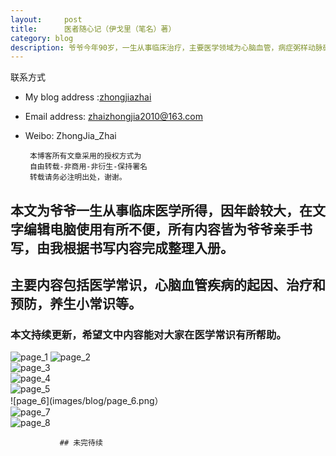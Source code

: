 ```yaml
---
layout:     post
title:      医者随心记（伊戈里（笔名）著）
category: blog
description: 爷爷今年90岁，一生从事临床治疗，主要医学领域为心脑血管，病症粥样动脉硬化的命名者，曾多次到英国讲学，被授予医学教授称号。
---
```



   联系方式
* My blog address :[zhongjiazhai](http://zhongjiazhai.github.io)
* Email address: zhaizhongjia2010@163.com
* Weibo: ZhongJia_Zhai

       本博客所有文章采用的授权方式为 
       自由转载-非商用-非衍生-保持署名 
       转载请务必注明出处，谢谢。



## 本文为爷爷一生从事临床医学所得，因年龄较大，在文字编辑电脑使用有所不便，所有内容皆为爷爷亲手书写，由我根据书写内容完成整理入册。

## 主要内容包括医学常识，心脑血管疾病的起因、治疗和预防，养生小常识等。

### 本文持续更新，希望文中内容能对大家在医学常识有所帮助。

   <script type="text/javascript">var cnzz_protocol = (("https:" == document.location.protocol) ? " https://" : " http://");document.write(unescape("%3Cspan id='cnzz_stat_icon_1275018137'%3E%3C/span%3E%3Cscript src='" + cnzz_protocol + "s19.cnzz.com/z_stat.php%3Fid%3D1275018137%26show%3Dpic' type='text/javascript'%3E%3C/script%3E"));</script>

   ![page_1](images/blog/page_1.png) 
   ![page_2](images/blog/page_2.png)   
   ![page_3](images/blog/page_3.png)  
   ![page_4](images/blog/page_4.png)  
   ![page_5](images/blog/page_5.png)  
   ![page_6](images/blog/page_6.png）   
   ![page_7](images/blog/page_7.png)   
   ![page_8](images/blog/page_8.png)
   
               ## 未完待续
   

